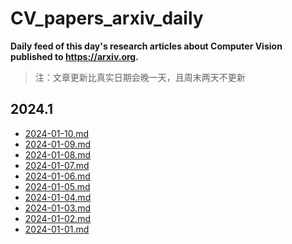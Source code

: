 # CV_papers_arxiv_daily
**Daily feed of this day's research articles about Computer Vision published to https://arxiv.org.**
> 注：文章更新比真实日期会晚一天，且周末两天不更新

## 2024.1
* [2024-01-10.md](./data/2024-01/2024-01-10.md)
* [2024-01-09.md](./data/2024-01/2024-01-09.md)
* [2024-01-08.md](./data/2024-01/2024-01-08.md)
* [2024-01-07.md](./data/2024-01/2024-01-07.md)
* [2024-01-06.md](./data/2024-01/2024-01-06.md)
* [2024-01-05.md](./data/2024-01/2024-01-05.md)
* [2024-01-04.md](./data/2024-01/2024-01-04.md)
* [2024-01-03.md](./data/2024-01/2024-01-03.md)
* [2024-01-02.md](./data/2024-01/2024-01-02.md)
* [2024-01-01.md](./data/2024-01/2024-01-01.md)
